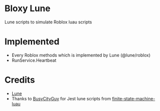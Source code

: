 # Bloxy Lune
Lune scripts to simulate Roblox luau scripts

# Implemented
- Every Roblox methods which is implemented by Lune (@lune/roblox)
- RunService.Heartbeat

# Credits
- [Lune](https://github.com/lune-org/lune)
- Thanks to [BusyCityGuy](https://github.com/BusyCityGuy) for Jest lune scripts from [finite-state-machine-luau](https://github.com/BusyCityGuy/finite-state-machine-luau)
